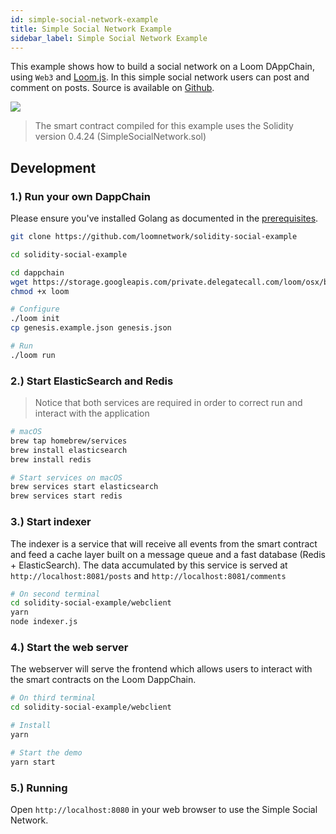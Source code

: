```yaml
---
id: simple-social-network-example
title: Simple Social Network Example
sidebar_label: Simple Social Network Example
---
```


This example shows how to build a social network on a Loom DAppChain, using `Web3` and [Loom.js](https://github.com/loomnetwork/loom-js).
In this simple social network users can post and comment on posts. Source is available on [Github](https://github.com/loomnetwork/solidity-social-example).

![](https://dzwonsemrish7.cloudfront.net/items/2W3c2O3G2A1q1l3f3D3d/Screen%20Recording%202018-05-29%20at%2003.35%20PM.gif)

> The smart contract compiled for this example uses the Solidity version 0.4.24 (SimpleSocialNetwork.sol)

Development
----

### 1.) Run your own DappChain

Please ensure you've installed Golang as documented in the [prerequisites](https://loomx.io/developers/docs/en/prereqs.html).

```bash
git clone https://github.com/loomnetwork/solidity-social-example

cd solidity-social-example

cd dappchain
wget https://storage.googleapis.com/private.delegatecall.com/loom/osx/build-137/loom
chmod +x loom

# Configure
./loom init
cp genesis.example.json genesis.json

# Run
./loom run
```

### 2.) Start ElasticSearch and Redis

> Notice that both services are required in order to correct run and interact with the application

```bash
# macOS
brew tap homebrew/services
brew install elasticsearch
brew install redis

# Start services on macOS
brew services start elasticsearch
brew services start redis
```

### 3.) Start indexer

The indexer is a service that will receive all events from the smart contract and feed a cache layer built on a message queue and a fast database (Redis + ElasticSearch).
The data accumulated by this service is served at `http://localhost:8081/posts` and `http://localhost:8081/comments`

```bash
# On second terminal
cd solidity-social-example/webclient
yarn
node indexer.js
```

### 4.) Start the web server

The webserver will serve the frontend which allows users to interact with the smart contracts on the Loom DappChain.

```bash
# On third terminal
cd solidity-social-example/webclient

# Install
yarn

# Start the demo
yarn start

```

### 5.) Running

Open `http://localhost:8080` in your web browser to use the Simple Social Network.